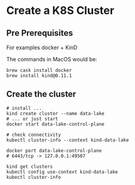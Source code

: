 # Create a K8S Cluster

## Pre Prerequisites

For examples docker + KinD


The commands in MacOS would be:
```shell
brew cask install docker
brew install kind@0.11.1
```

## Create the cluster
```shell
# install ...
kind create cluster --name data-lake
# ... or just start
docker start data-lake-control-plane

# check connectivity
kubectl cluster-info --context kind-data-lake

docker port data-lake-control-plane
# 6443/tcp -> 127.0.0.1:49507

kind get clusters
kubectl config use-context kind-data-lake
kubectl cluster-info

```